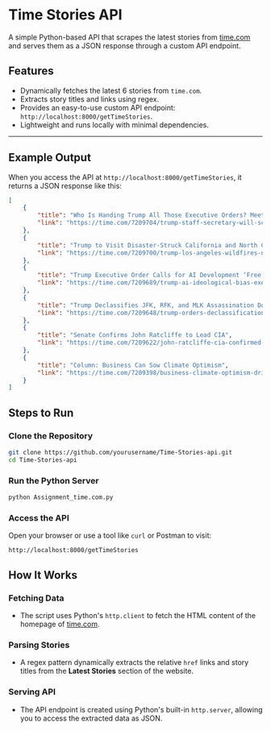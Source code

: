 # Time Stories API

A simple Python-based API that scrapes the latest stories from [time.com](https://time.com) and serves them as a JSON response through a custom API endpoint.

## Features
- Dynamically fetches the latest 6 stories from `time.com`.
- Extracts story titles and links using regex.
- Provides an easy-to-use custom API endpoint: `http://localhost:8000/getTimeStories`.
- Lightweight and runs locally with minimal dependencies.

---

## Example Output
When you access the API at `http://localhost:8000/getTimeStories`, it returns a JSON response like this:

```json
[
    {
        "title": "Who Is Handing Trump All Those Executive Orders? Meet Will Scharf",
        "link": "https://time.com/7209704/trump-staff-secretary-will-scharf-executive-orders-binders/"
    },
    {
        "title": "Trump to Visit Disaster-Struck California and North Carolina",
        "link": "https://time.com/7209700/trump-los-angeles-wildfires-north-carolina-hurricane-helene-trip-visit/"
    },
    {
        "title": "Trump Executive Order Calls for AI Development ‘Free From Ideological Bias’",
        "link": "https://time.com/7209689/trump-ai-ideological-bias-executive-order/"
    },
    {
        "title": "Trump Declassifies JFK, RFK, and MLK Assassination Docs",
        "link": "https://time.com/7209648/trump-orders-declassification-documents-jfk-rfk-mlk-kennedy-king-assassinations/"
    },
    {
        "title": "Senate Confirms John Ratcliffe to Lead CIA",
        "link": "https://time.com/7209622/john-ratcliffe-cia-confirmed-trump-senate/"
    },
    {
        "title": "Column: Business Can Sow Climate Optimism",
        "link": "https://time.com/7209398/business-climate-optimism-drive-action/"
    }
]
```
## Steps to Run

### Clone the Repository
```bash
git clone https://github.com/yourusername/Time-Stories-api.git
cd Time-Stories-api
```

### Run the Python Server
```bash
python Assignment_time.com.py
```

### Access the API
Open your browser or use a tool like `curl` or Postman to visit:

```
http://localhost:8000/getTimeStories
```

## How It Works

### Fetching Data
- The script uses Python's `http.client` to fetch the HTML content of the homepage of [time.com](https://time.com).

### Parsing Stories
- A regex pattern dynamically extracts the relative `href` links and story titles from the **Latest Stories** section of the website.

### Serving API
- The API endpoint is created using Python's built-in `http.server`, allowing you to access the extracted data as JSON.
